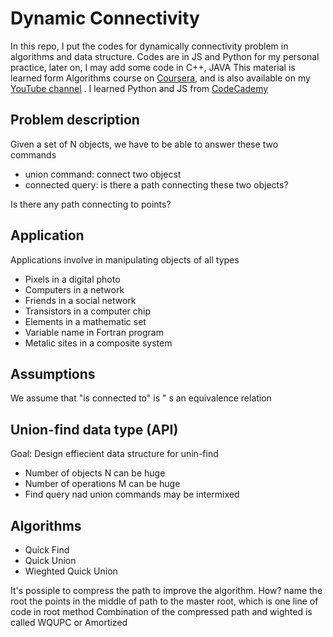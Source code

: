 <h1>Dynamic Connectivity</h1>
<p>In this repo, I put the codes for dynamically connectivity problem in algorithms and data structure. 
Codes are in JS and Python for my personal practice, later on, I may add some code in C++, JAVA 
This material is learned form Algorithms course on <a href="https://www.coursera.org/">Coursera</a>,
and is also available on my <a href="https://www.youtube.com/channel/UCAkzrVPNbgm7rv-DNr14q1Q">YouTube channel</a> . I learned Python and JS from <a href= "http://www.codecademy.com/">CodeCademy</a></p>
<h2>Problem description</h2>
<p>Given a set of N objects, we have to be able to answer these two commands
  <ul>
    <li>union command: connect two objecst</li>
    <li>connected query: is there a path connecting these two objects?</li>
  </ul>
  Is there any path connecting to points?
</p>
<h2>Application</h2>
<p>Applications involve in manipulating objects of all types
  <ul>
    <li>Pixels in a digital photo</li>
    <li>Computers in a network</li>
    <li>Friends in a social network</li>
    <li>Transistors in a computer chip</li>
    <li>Elements in a mathematic set</li>
    <li>Variable name in Fortran program</li>
    <li>Metalic sites in a composite system</li>
  </ul>
</p>

<h2>Assumptions</h2>
<p>We assume that "is connected to" is " s an equivalence relation</p>

<h2>Union-find data type (API)</h2>
<p>Goal: Design effiecient data structure for unin-find
  <ul>
    <li>Number of objects N can be huge</li>
    <li>Number of operations M can be huge</li>
    <li>Find query nad union commands may be intermixed</li>
  </ul>
</p>

<h2>Algorithms</h2>
<ul>
<li>Quick Find</li>
<li>Quick Union</li>
<li>Wieghted Quick Union</li>
</ul>
It's possiple to compress the path to improve the algorithm. How? name the root the points in the middle of path to the master root, which is one line of code in root method
Combination of the compressed path and wighted is called WQUPC or Amortized
